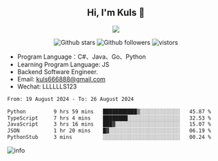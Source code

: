 <h2 align="center"> Hi, I'm Kuls 👋 </h2>
<p align="center">
    <p align="center">
        <img src=" https://avatars.githubusercontent.com/u/42165104?s=460&u=5c7fbf0bce7d4b38a15a44676e6f64b529e47598&v=4"/>
    </p>
    <p align="center">
      <img src="https://img.shields.io/github/stars/hellokuls?style=social" alt="Github stars" />
      <img src="https://img.shields.io/github/followers/hellokuls?style=social" alt="Github followers" />
      <img src="https://visitor-badge.glitch.me/badge?page_id=hellokuls.readme" alt="vistors" />
    </p>
</p>

- Program Language：C#、Java、Go、Python
- Learning Program Language: JS
- Backend Software Engineer.
- Email: kuls666888@gmail.com
- Wechat: LLLLLLS123

<!--START_SECTION:waka-->

```txt
From: 19 August 2024 - To: 26 August 2024

Python         9 hrs 59 mins   ███████████▒░░░░░░░░░░░░░   45.87 %
TypeScript     7 hrs 4 mins    ████████░░░░░░░░░░░░░░░░░   32.53 %
JavaScript     3 hrs 16 mins   ███▓░░░░░░░░░░░░░░░░░░░░░   15.07 %
JSON           1 hr 20 mins    █▓░░░░░░░░░░░░░░░░░░░░░░░   06.19 %
PythonStub     3 mins          ░░░░░░░░░░░░░░░░░░░░░░░░░   00.24 %
```

<!--END_SECTION:waka-->

![info](https://github-readme-stats.vercel.app/api?username=hellokuls&show_icons=true&count_private=true&hide=prs&theme=default_repocard)


